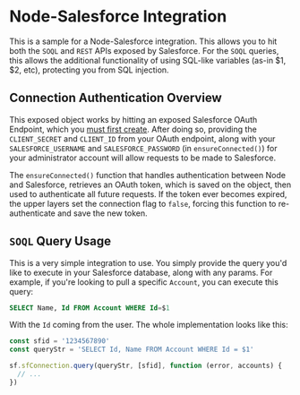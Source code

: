 # Node-Salesforce Integration
This is a sample for a Node-Salesforce integration. This allows you to hit both the `SOQL` and `REST` APIs exposed by Salesforce. For the `SOQL` queries, this allows the additional functionality of using SQL-like variables (as-in $1, $2, etc), protecting you from SQL injection.

## Connection Authentication Overview
This exposed object works by hitting an exposed Salesforce OAuth Endpoint, which you [must first create](https://help.salesforce.com/articleView?id=connected_app_create.htm&type=0). After doing so, providing the `CLIENT_SECRET` and `CLIENT_ID` from your OAuth endpoint, along with your `SALESFORCE_USERNAME` and `SALESFORCE_PASSWORD` (in `ensureConnected()`) for your administrator account will allow requests to be made to Salesforce.

The `ensureConnected()` function that handles authentication between Node and Salesforce, retrieves an OAuth token, which is saved on the object, then used to authenticate all future requests. If the token ever becomes expired, the upper layers set the connection flag to `false`, forcing this function to re-authenticate and save the new token.

## `SOQL` Query Usage
This is a very simple integration to use. You simply provide the query you'd like to execute in your Salesforce database, along with any params. For example, if you're looking to pull a specific `Account`, you can execute this query:
```sql
SELECT Name, Id FROM Account WHERE Id=$1
```
With the `Id` coming from the user. The whole implementation looks like this:
```js
const sfid = '1234567890'
const queryStr = 'SELECT Id, Name FROM Account WHERE Id = $1'

sf.sfConnection.query(queryStr, [sfid], function (error, accounts) {
  // ...
})
```